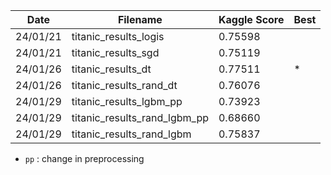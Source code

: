 | Date | Filename | Kaggle Score | Best |
|---|---|---|---|
| 24/01/21 | titanic_results_logis | 0.75598 |  |
| 24/01/21 | titanic_results_sgd | 0.75119 |  |
| 24/01/26 | titanic_results_dt | 0.77511 | * |
| 24/01/26 | titanic_results_rand_dt | 0.76076 |  |
| 24/01/29 | titanic_results_lgbm_pp | 0.73923 |  |
| 24/01/29 | titanic_results_rand_lgbm_pp | 0.68660 |  |
| 24/01/29 | titanic_results_rand_lgbm | 0.75837 |  |

* `pp` : change in preprocessing